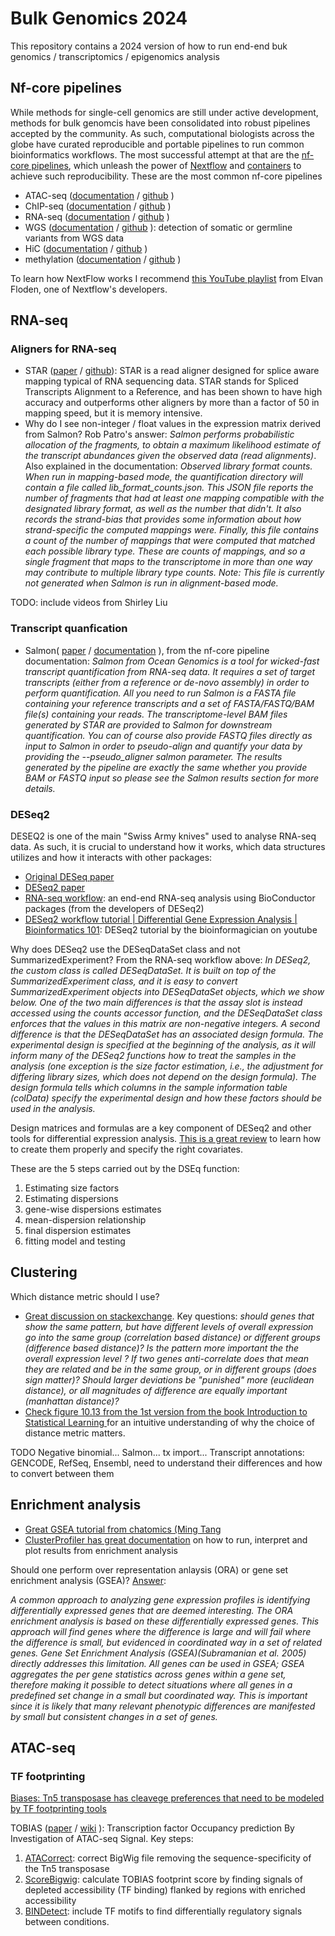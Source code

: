 # Bulk Genomics 2024

This repository contains a 2024 version of how to run end-end buk genomics / transcriptomics / epigenomics analysis


## Nf-core pipelines

While methods for single-cell genomics are still under active development, methods for bulk genomcis have been consolidated into robust pipelines accepted by the community. As such, computational biologists across the globe have curated reproducible and portable pipelines to run common bioinformatics workflows. The most successful attempt at that are the [nf-core pipelines](https://www.nature.com/articles/s41587-020-0439-x), which unleash the power of [Nextflow](https://www.nature.com/articles/nbt.3820) and [containers](https://www.nature.com/articles/s43586-023-00244-9.pdf) to achieve such reproducibility. These are the most common nf-core pipelines

- ATAC-seq ([documentation](https://nf-co.re/atacseq/2.1.2) / [github](https://github.com/nf-core/atacseq/tree/2.1.2) )
- ChIP-seq ([documentation](https://nf-co.re/chipseq/2.0.0) / [github](https://github.com/nf-core/chipseq/tree/2.0.0) )
- RNA-seq ([documentation](https://nf-co.re/rnaseq/3.14.0) / [github](https://github.com/nf-core/rnaseq/tree/3.14.0) )
- WGS ([documentation](https://nf-co.re/sarek/3.4.0) / [github](https://github.com/nf-core/sarek/tree/3.4.0) ): detection of somatic or germline variants from WGS data
- HiC ([documentation](https://nf-co.re/hic/2.1.0/docs/usage) / [github](https://github.com/nf-core/hic) )
- methylation ([documentation](https://nf-co.re/methylseq/2.6.0) / [github](https://github.com/nf-core/methylseq) )


To learn how NextFlow works I recommend [this YouTube playlist](https://www.youtube.com/watch?v=wbtMbJTo1xo&list=PLPZ8WHdZGxmUVZRUfua8CsjuhjZ96t62R) from Elvan Floden, one of Nextflow's developers.


## RNA-seq

### Aligners for RNA-seq

- STAR ([paper](https://academic.oup.com/bioinformatics/article/29/1/15/272537?login=false) / [github](https://github.com/alexdobin/STAR)): STAR is a read aligner designed for splice aware mapping typical of RNA sequencing data. STAR stands for Spliced Transcripts Alignment to a Reference, and has been shown to have high accuracy and outperforms other aligners by more than a factor of 50 in mapping speed, but it is memory intensive.
- Why do I see non-integer / float values in the expression matrix derived from Salmon? Rob Patro's answer: _Salmon performs probabilistic allocation of the fragments, to obtain a maximum likelihood estimate of the transcript abundances given the observed data (read alignments)_. Also explained in the documentation: _Observed library format counts. When run in mapping-based mode, the quantification directory will contain a file called lib_format_counts.json. This JSON file reports the number of fragments that had at least one mapping compatible with the designated library format, as well as the number that didn't. It also records the strand-bias that provides some information about how strand-specific the computed mappings were. Finally, this file contains a count of the number of mappings that were computed that matched each possible library type. These are counts of mappings, and so a single fragment that maps to the transcriptome in more than one way may contribute to multiple library type counts. Note: This file is currently not generated when Salmon is run in alignment-based mode._

TODO: include videos from Shirley Liu

### Transcript quanfication

- Salmon( [paper](https://www.nature.com/articles/nmeth.4197) / [documentation](https://salmon.readthedocs.io/en/latest/salmon.html) ), from the nf-core pipeline documentation: _Salmon from Ocean Genomics is a tool for wicked-fast transcript quantification from RNA-seq data. It requires a set of target transcripts (either from a reference or de-novo assembly) in order to perform quantification. All you need to run Salmon is a FASTA file containing your reference transcripts and a set of FASTA/FASTQ/BAM file(s) containing your reads. The transcriptome-level BAM files generated by STAR are provided to Salmon for downstream quantification. You can of course also provide FASTQ files directly as input to Salmon in order to pseudo-align and quantify your data by providing the --pseudo_aligner salmon parameter. The results generated by the pipeline are exactly the same whether you provide BAM or FASTQ input so please see the Salmon results section for more details._

### DESeq2

DESEQ2 is one of the main "Swiss Army knives" used to analyse RNA-seq data. As such, it is crucial to understand how it works, which data structures utilizes and how it interacts with other packages:

- [Original DESeq paper](https://genomebiology.biomedcentral.com/articles/10.1186/gb-2010-11-10-r106)
- [DESeq2 paper](https://genomebiology.biomedcentral.com/articles/10.1186/s13059-014-0550-8#Bib1)
- [RNA-seq workflow](https://master.bioconductor.org/packages/release/workflows/vignettes/rnaseqGene/inst/doc/rnaseqGene.html): an end-end RNA-seq analysis using BioConductor packages (from the developers of DESeq2)
- [DESeq2 workflow tutorial | Differential Gene Expression Analysis | Bioinformatics 101](https://www.youtube.com/watch?v=OzNzO8qwwp0): DESeq2 tutorial by the bioinformagician on youtube

Why does DESeq2 use the DESeqDataSet class and not SummarizedExperiment? From the RNA-seq workflow above: _In DESeq2, the custom class is called DESeqDataSet. It is built on top of the SummarizedExperiment class, and it is easy to convert SummarizedExperiment objects into DESeqDataSet objects, which we show below. One of the two main differences is that the assay slot is instead accessed using the counts accessor function, and the DESeqDataSet class enforces that the values in this matrix are non-negative integers. A second difference is that the DESeqDataSet has an associated design formula. The experimental design is specified at the beginning of the analysis, as it will inform many of the DESeq2 functions how to treat the samples in the analysis (one exception is the size factor estimation, i.e., the adjustment for differing library sizes, which does not depend on the design formula). The design formula tells which columns in the sample information table (colData) specify the experimental design and how these factors should be used in the analysis._

Design matrices and formulas are a key component of DESeq2 and other tools for differential expression analysis. [This is a great review](https://f1000research.com/articles/9-1444) to learn how to create them properly and specify the right covariates.

These are the 5 steps carried out by the DSEq function:

1. Estimating size factors
2. Estimating dispersions
3. gene-wise dispersions estimates
4. mean-dispersion relationship
5. final dispersion estimates
6. fitting model and testing

## Clustering

Which distance metric should I use?

- [Great discussion on stackexchange](https://stats.stackexchange.com/questions/459063/best-practices-in-the-selection-of-distance-metric-and-clustering-methods-for-ge). Key questions: _should genes that show the same pattern, but have different levels of overall expression go into the same group (correlation based distance) or different groups (difference based distance)? Is the pattern more important the the overall expression level ? If two genes anti-correlate does that mean they are related and be in the same group, or in different groups (does sign matter)? Should larger deviations be "punished" more (euclidean distance), or all magnitudes of difference are equally important (manhattan distance)?_
- [Check figure 10.13 from the 1st version from the book Introduction to Statistical Learning ](https://www.stat.berkeley.edu/users/rabbee/s154/ISLR_First_Printing.pdf) for an intuitive understanding of why the choice of distance metric matters.

TODO
Negative binomial...
Salmon...
tx import...
Transcript annotations: GENCODE, RefSeq, Ensembl, need to understand their differences and how to convert between them

## Enrichment analysis

- [Great GSEA tutorial from chatomics (Ming Tang](https://www.youtube.com/watch?v=IKCDQEpuJDA)
- [ClusterProfiler has great documentation](https://yulab-smu.top/biomedical-knowledge-mining-book/clusterprofiler-go.html) on how to run, interpret and plot results from enrichment analysis

Should one perform over representation anlaysis (ORA) or gene set enrichment analysis (GSEA)? [Answer](https://yulab-smu.top/biomedical-knowledge-mining-book/enrichment-overview.html#ora-algorithm):

_A common approach to analyzing gene expression profiles is identifying differentially expressed genes that are deemed interesting. The ORA enrichment analysis is based on these differentially expressed genes. This approach will find genes where the difference is large and will fail where the difference is small, but evidenced in coordinated way in a set of related genes. Gene Set Enrichment Analysis (GSEA)(Subramanian et al. 2005) directly addresses this limitation. All genes can be used in GSEA; GSEA aggregates the per gene statistics across genes within a gene set, therefore making it possible to detect situations where all genes in a predefined set change in a small but coordinated way. This is important since it is likely that many relevant phenotypic differences are manifested by small but consistent changes in a set of genes._

  
## ATAC-seq

### TF footprinting

[Biases: Tn5 transposase has cleavege preferences that need to be modeled by TF footprinting tools](https://genomebiology.biomedcentral.com/articles/10.1186/s13059-019-1642-2)

TOBIAS ([paper](https://www.nature.com/articles/s41467-020-18035-1) / [wiki](https://github.com/loosolab/TOBIAS/wiki) ): Transcription factor Occupancy prediction By Investigation of ATAC-seq Signal. Key steps:

1. [ATACorrect](https://github.com/loosolab/TOBIAS/wiki/ATACorrect): correct BigWig file removing the sequence-specificity of the Tn5 transposase
2. [ScoreBigwig](https://github.com/loosolab/TOBIAS/wiki/ScoreBigwig): calculate TOBIAS footprint score by finding signals of depleted accessibility (TF binding) flanked by regions with enriched accessibility
3. [BINDetect](https://github.com/loosolab/TOBIAS/wiki/BINDetect): include TF motifs to find differentially regulatory signals between conditions.


